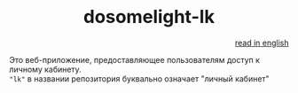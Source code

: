 # <div style='font-size:32px' align="center">dosomelight-lk</div>

[<div align="right">read in english</div>](./README.RU.md)

Это веб-приложение, предоставляющее пользователям доступ к личному кабинету.
\
`"lk"` в названии репозитория буквально означает "личный кабинет"
